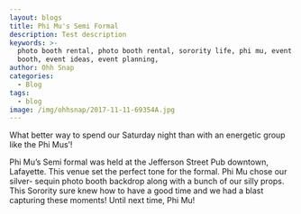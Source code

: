 ```yaml
---
layout: blogs
title: Phi Mu's Semi Formal
description: Test description
keywords: >-
  photo booth rental, photo booth rental, sorority life, phi mu, event photo
  booth, event ideas, event planning,
author: Ohh Snap
categories:
  - Blog
tags:
  - blog
image: /img/ohhsnap/2017-11-11-69354A.jpg
---
```

What better way to spend our Saturday night than with an energetic group like the Phi Mus’!

Phi Mu’s Semi formal was held at the Jefferson Street Pub downtown, Lafayette. This venue set the perfect tone for the formal. Phi Mu chose our silver- sequin photo booth backdrop along with a bunch of our silly props. This Sorority sure knew how to have a good time and we had a blast capturing these moments! Until next time, Phi Mu!
